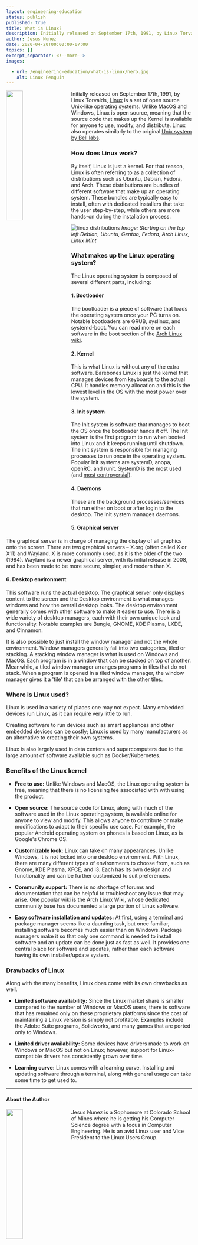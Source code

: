 ```yaml
---
layout: engineering-education
status: publish
published: true
title: What is Linux?
description: Initially released on September 17th, 1991, by Linux Torvalds, Linux is a set of open source Unix-like operating systems.
author: Jesus Nunez
date: 2020-04-20T00:00:00-07:00
topics: []
excerpt_separator: <!--more-->
images:

  - url: /engineering-education/what-is-linux/hero.jpg
    alt: Linux Penguin
---
```

<img src="/engineering-education/what-is-linux/Tux_linux_logo.png" style="float: left; padding-right: 5%; margin-bottom: 10px; width:30%;">

Initially released on September 17th, 1991, by Linux Torvalds, [Linux](https://en.wikipedia.org/wiki/Linux) is a set of open source Unix-like operating systems. Unlike MacOS and Windows, Linux is open source, meaning that the source code that makes up the Kernel is available for anyone to use, modify, and distribute. Linux also operates similarly to the original [Unix system by Bell labs](https://en.wikipedia.org/wiki/Unix).

<!--more-->

### How does Linux work?
By itself, Linux is just a kernel. For that reason, Linux is often referring to as a collection of distributions such as Ubuntu, Debian, Fedora, and Arch. These distributions are bundles of different software that make up an operating system. These bundles are typically easy to install, often with dedicated installers that take the user step-by-step, while others are more hands-on during the installation process.

![linux distributions](/engineering-education/what-is-linux/linuxlogos.png)
*Image: Starting on the top left Debian, Ubuntu, Gentoo, Fedora, Arch Linux, Linux Mint*

### What makes up the Linux operating system?
The Linux operating system is composed of several different parts, including:

#### 1. Bootloader
The bootloader is a piece of software that loads the operating system once your PC turns on. Notable bootloaders are GRUB, syslinux, and systemd-boot. You can read more on each software in the boot section of the [Arch Linux wiki](https://wiki.archlinux.org/index.php/Arch_boot_process#Boot_loader).

#### 2. Kernel
This is what Linux is without any of the extra software. Barebones Linux is just the kernel that manages devices from keyboards to the actual CPU. It handles memory allocation and this is the lowest level in the OS with the most power over the system.

#### 3. Init system
The Init system is software that manages to boot the OS once the bootloader hands it off. The Init system is the first program to run when booted into Linux and it keeps running until shutdown. The init system is responsible for managing processes to run once in the operating system. Popular Init systems are systemD, anopa, openRC, and runit. SystemD is the most used (and [most controversial](https://www.infoworld.com/article/3159124/linux-why-do-people-hate-systemd.html)).

#### 4. Daemons
These are the background processes/services that run either on boot or after login to the desktop. The Init system manages daemons.

#### 5. Graphical server
The graphical server is in charge of managing the display of all graphics onto the screen. There are two graphical servers – X.org (often called X or X11) and Wayland. X is more commonly used, as it is the older of the two (1984). Wayland is a newer graphical server, with its initial release in 2008, and has been made to be more secure, simpler, and modern than X.

#### 6. Desktop environment
This software runs the actual desktop. The graphical server only displays content to the screen and the Desktop environment is what manages windows and how the overall desktop looks. The desktop environment generally comes with other software to make it easier to use. There is a wide variety of desktop managers, each with their own unique look and functionality. Notable examples are Bungie, GNOME, KDE Plasma, LXDE, and Cinnamon.

It is also possible to just install the window manager and not the whole environment. Window managers generally fall into two categories, tiled or stacking. A stacking window manager is what is used on Windows and MacOS. Each program is in a window that can be stacked on top of another. Meanwhile, a tiled window manager arranges programs in tiles that do not stack. When a program is opened in a tiled window manager, the window manager gives it a 'tile' that can be arranged with the other tiles.

### Where is Linux used?
Linux is used in a variety of places one may not expect. Many embedded devices run Linux, as it can require very little to run.

Creating software to run devices such as smart appliances and other embedded devices can be costly; Linux is used by many manufacturers as an alternative to creating their own systems.

Linux is also largely used in data centers and supercomputers due to the large amount of software available such as Docker/Kubernetes.

### Benefits of the Linux kernel
- **Free to use:** Unlike Windows and MacOS, the Linux operating system is free, meaning that there is no licensing fee associated with with using the product.

- **Open source:** The source code for Linux, along with much of the software used in the Linux operating system, is available online for anyone to view and modify. This allows anyone to contribute or make modifications to adapt to their specific use case. For example, the popular Android operating system on phones is based on Linux, as is Google's Chrome OS.

- **Customizable look:** Linux can take on many appearances. Unlike Windows, it is not locked into one desktop environment. With Linux, there are many different types of environments to choose from, such as Gnome, KDE Plasma, XFCE, and i3. Each has its own design and functionality and can be further customized to suit preferences.

- **Community support:** There is no shortage of forums and documentation that can be helpful to troubleshoot any issue that may arise. One popular wiki is the Arch Linux Wiki, whose dedicated community base has documented a large portion of Linux software.

- **Easy software installation and updates:** At first, using a terminal and package manager seems like a daunting task, but once familiar, installing software becomes much easier than on Windows. Package managers make it so that only one command is needed to install software and an update can be done just as fast as well. It provides one central place for software and updates, rather than each software having its own installer/update system.

### Drawbacks of Linux
Along with the many benefits, Linux does come with its own drawbacks as well.

- **Limited software availability:** Since the Linux market share is smaller compared to the number of Windows or MacOS users, there is software that has remained only on these proprietary platforms since the cost of maintaining a Linux version is simply not profitable. Examples include the Adobe Suite programs, Solidworks, and many games that are ported only to Windows.

- **Limited driver availability:** Some devices have drivers made to work on Windows or MacOS but not on Linux; however, support for Linux-compatible drivers has consistently grown over time.

- **Learning curve:** Linux comes with a learning curve. Installing and updating software through a terminal, along with general usage can take some time to get used to.

---

#### About the Author
<img style="float: left; padding-right: 5%; margin-bottom: 10px; width:30%;" src="/assets/images/education/authors/jesus-nunez.jpg">Jesus Nunez is a Sophomore at Colorado School of Mines where he is getting his Computer Science degree with a focus in Computer Engineering. He is an avid Linux user and Vice President to the Linux Users Group.
